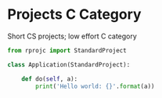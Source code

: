 # Projects C Category
Short CS projects; low effort C category



```python
from rprojc import StandardProject

class Application(StandardProject):

    def do(self, a):
        print('Hello world: {}'.format(a))

```